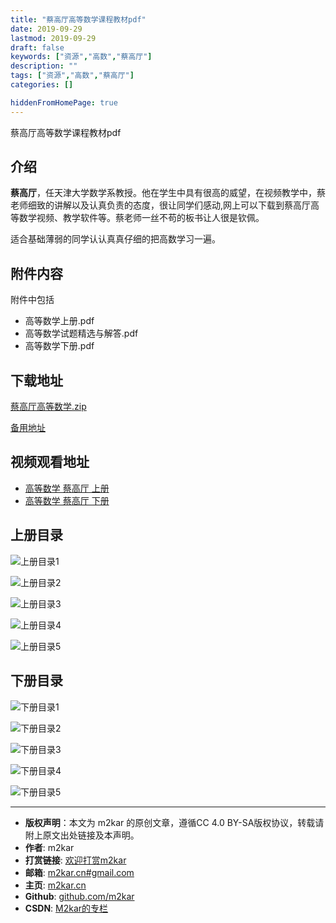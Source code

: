 ```yaml
---
title: "蔡高厅高等数学课程教材pdf"
date: 2019-09-29
lastmod: 2019-09-29
draft: false
keywords: ["资源","高数","蔡高厅"]
description: ""
tags: ["资源","高数","蔡高厅"]
categories: []

hiddenFromHomePage: true
---
```


蔡高厅高等数学课程教材pdf
## 介绍
**蔡高厅**，任天津大学数学系教授。他在学生中具有很高的威望，在视频教学中，蔡老师细致的讲解以及认真负责的态度，很让同学们感动,网上可以下载到蔡高厅高等数学视频、教学软件等。蔡老师一丝不苟的板书让人很是钦佩。

适合基础薄弱的同学认认真真仔细的把高数学习一遍。
## 附件内容

附件中包括

 - 高等数学上册.pdf
 - 高等数学试题精选与解答.pdf
 - 高等数学下册.pdf

## 下载地址
[蔡高厅高等数学.zip](http://cdn.jsdelivr.net/gh/m2kar/bucket/annex/%E8%94%A1%E9%AB%98%E5%8E%85%E9%AB%98%E6%95%B0%E6%95%99%E6%9D%90.zip)

[备用地址](https://download.csdn.net/download/still_night/9821338)

## 视频观看地址
 - [高等数学 蔡高厅 上册](https://www.bilibili.com/video/av17759189)
 - [高等数学 蔡高厅 下册](https://www.bilibili.com/video/av9989150/)

## 上册目录
![上册目录1](https://cdn.jsdelivr.net/gh/m2kar/bucket/img/20190929140031.png)

![上册目录2](https://cdn.jsdelivr.net/gh/m2kar/bucket/img/20190929140106.png)

![上册目录3](https://cdn.jsdelivr.net/gh/m2kar/bucket/img/20190929140115.png)

![上册目录4](https://cdn.jsdelivr.net/gh/m2kar/bucket/img/20190929140124.png)

![上册目录5](https://cdn.jsdelivr.net/gh/m2kar/bucket/img/20190929140131.png)

## 下册目录
![下册目录1](https://cdn.jsdelivr.net/gh/m2kar/bucket/img/20190929135629.png)

![下册目录2](https://cdn.jsdelivr.net/gh/m2kar/bucket/img/20190929135705.png)

![下册目录3](https://cdn.jsdelivr.net/gh/m2kar/bucket/img/20190929135748.png)

![下册目录4](https://cdn.jsdelivr.net/gh/m2kar/bucket/img/20190929135807.png)

![下册目录5](https://cdn.jsdelivr.net/gh/m2kar/bucket/img/20190929135832.png)



--------
- **版权声明**：本文为 m2kar 的原创文章，遵循CC 4.0 BY-SA版权协议，转载请附上原文出处链接及本声明。
- **作者**: m2kar
- **打赏链接**: [欢迎打赏m2kar](http://m2kar-cn.mikecrm.com/wy97haW)
- **邮箱**: [m2kar.cn#gmail.com](mailto:m2kar.cn@gmail.com)
- **主页**: [m2kar.cn](https://m2kar.cn)
- **Github**: [github.com/m2kar](https://github.com/m2kar)
- **CSDN**: [M2kar的专栏](https://m2kar.blog.csdn.net)
